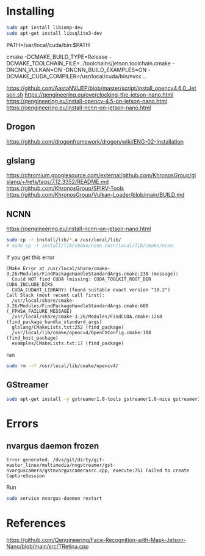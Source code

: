 # Installing 
```bash
sudo apt install libiomp-dev
sudo apt-get install libsqlite3-dev
```

PATH=/usr/local/cuda/bin:$PATH

cmake -DCMAKE_BUILD_TYPE=Release -DCMAKE_TOOLCHAIN_FILE=../toolchains/jetson.toolchain.cmake -DNCNN_VULKAN=ON -DNCNN_BUILD_EXAMPLES=ON -DCMAKE_CUDA_COMPILER=/usr/local/cuda/bin/nvcc ..

https://github.com/AastaNV/JEP/blob/master/script/install_opencv4.6.0_Jetson.sh
https://qengineering.eu/overclocking-the-jetson-nano.html
https://qengineering.eu/install-opencv-4.5-on-jetson-nano.html
https://qengineering.eu/install-ncnn-on-jetson-nano.html

## Drogon
https://github.com/drogonframework/drogon/wiki/ENG-02-Installation

## glslang
https://chromium.googlesource.com/external/github.com/KhronosGroup/glslang/+/refs/tags/7.12.3352/README.md
https://github.com/KhronosGroup/SPIRV-Tools
https://github.com/KhronosGroup/Vulkan-Loader/blob/main/BUILD.md

## NCNN
https://qengineering.eu/install-ncnn-on-jetson-nano.html
```bash
sudo cp -r install/lib/*.a /usr/local/lib/
# sudo cp -r install/lib/cmake/ncnn /usr/local/lib/cmake/ncnn
```


If you get this error
```
CMake Error at /usr/local/share/cmake-3.26/Modules/FindPackageHandleStandardArgs.cmake:230 (message):
  Could NOT find CUDA (missing: CUDA_TOOLKIT_ROOT_DIR CUDA_INCLUDE_DIRS
  CUDA_CUDART_LIBRARY) (found suitable exact version "10.2")
Call Stack (most recent call first):
  /usr/local/share/cmake-3.26/Modules/FindPackageHandleStandardArgs.cmake:600 (_FPHSA_FAILURE_MESSAGE)
  /usr/local/share/cmake-3.26/Modules/FindCUDA.cmake:1268 (find_package_handle_standard_args)
  glslang/CMakeLists.txt:252 (find_package)
  /usr/local/lib/cmake/opencv4/OpenCVConfig.cmake:108 (find_host_package)
  examples/CMakeLists.txt:17 (find_package)

```
run
```bash
sudo rm -rf /usr/local/lib/cmake/opencv4/
```


## GStreamer
```bash
sudo apt-get install -y gstreamer1.0-tools gstreamer1.0-nice gstreamer1.0-plugins-bad gstreamer1.0-plugins-ugly gstreamer1.0-plugins-good libgstreamer1.0-dev git libglib2.0-dev libgstreamer-plugins-bad1.0-dev libsoup2.4-dev libjson-glib-dev
```


# Errors
## nvargus daemon frozen
```
Error generated. /dvs/git/dirty/git-master_linux/multimedia/nvgstreamer/gst-nvarguscamera/gstnvarguscamerasrc.cpp, execute:751 Failed to create CaptureSession
```
Run
```bash
sudo service nvargus-daemon restart
```


# References
https://github.com/Qengineering/Face-Recognition-with-Mask-Jetson-Nano/blob/main/src/TRetina.cpp

